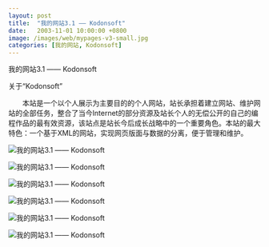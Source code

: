 ```yaml
---
layout: post
title:  "我的网站3.1 —— Kodonsoft"
date:   2003-11-01 10:00:00 +0800
image: /images/web/mypages-v3-small.jpg
categories: [我的网站, Kodonsoft]
---
```


我的网站3.1 —— Kodonsoft

关于“Kodonsoft” 

　　本站是一个以个人展示为主要目的的个人网站，站长承担着建立网站、维护网站的全部任务，整合了当今Internet的部分资源及站长个人的无偿公开的自己的编程作品的最有效资源，该站点是站长今后成长战略中的一个重要角色。本站的最大特色：一个基于XML的网站，实现网页版面与数据的分离，便于管理和维护。 


![我的网站3.1 —— Kodonsoft]({{site.baseurl}}/images/web/我的网站3.1-Kodonsoft.png)

![我的网站3.1 —— Kodonsoft]({{site.baseurl}}/images/web/我的网站3.1-Kodonsoft-2.png)

![我的网站3.1 —— Kodonsoft]({{site.baseurl}}/images/web/我的网站3.1-Kodonsoft-3.png)

![我的网站3.1 —— Kodonsoft]({{site.baseurl}}/images/web/我的网站3.1-Kodonsoft-4.png)

![我的网站3.1 —— Kodonsoft]({{site.baseurl}}/images/web/我的网站3.1-Kodonsoft-5.png)

![我的网站3.1 —— Kodonsoft]({{site.baseurl}}/images/web/我的网站3.1-Kodonsoft-6.png)
